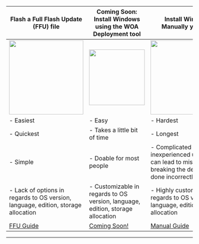| **Flash a Full Flash Update (FFU) file**                                                                       | **Coming Soon: Install Windows using the WOA Deployment tool**                                                 | **Install Windows Manually yourself**                                                                          |
|----------------------------------------------------------------------------------------------------------------|----------------------------------------------------------------------------------------------------------------|----------------------------------------------------------------------------------------------------------------|
| <a href="/InstallWindows/FlashingFFU.md"><img src="https://github.com/WOA-Project/SurfaceDuo-Guides/assets/3755345/c4fd0391-210a-4c31-8f03-7db2e634430c" width="200"></a> | <a href="/InstallWindows/InstallWindows-SurfaceDuo1.md"><img src="https://github.com/WOA-Project/SurfaceDuo-Guides/assets/3755345/c4d1d3cd-b0aa-4a96-986b-929f5443865a" width="150"></a> | <a href="/InstallWindows/InstallWindowsManually-SurfaceDuo1.md"><img src="https://github.com/WOA-Project/SurfaceDuo-Guides/assets/3755345/9791796b-406b-4f0d-8aad-20fff18741da" width="200"></a> |
| - Easiest                                                                                                      | - Easy                                                                                                         | - Hardest                                                                                                      |
| - Quickest                                                                                                     | - Takes a little bit of time                                                                                   | - Longest                                                                                                      |
| - Simple                                                                                                       | - Doable for most people                                                                                       | - Complicated for inexperienced user, and can lead to mistakes breaking the device if done incorrectly         |
| - Lack of options in regards to OS version, language, edition, storage allocation | - Customizable in regards to OS version, language, edition, storage allocation | - Highly customizable in regards to OS version, language, edition, storage allocation |
| [FFU Guide](/InstallWindows/FlashingFFU.md) | [Coming Soon!](/InstallWindows/InstallWindows-SurfaceDuo1.md) | [Manual Guide](/InstallWindows/InstallWindowsManually-SurfaceDuo1.md) |
---
